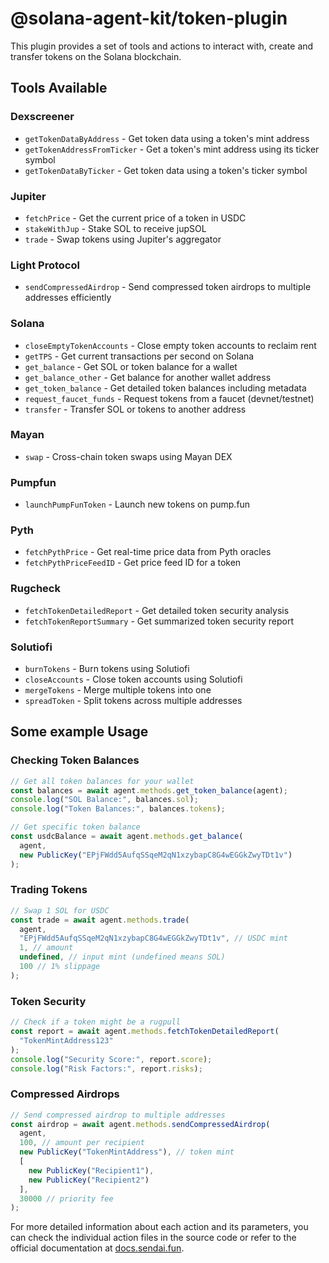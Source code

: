 # @solana-agent-kit/token-plugin

This plugin provides a set of tools and actions to interact with, create and transfer tokens on the Solana blockchain.

## Tools Available

### Dexscreener
- `getTokenDataByAddress` - Get token data using a token's mint address
- `getTokenAddressFromTicker` - Get a token's mint address using its ticker symbol
- `getTokenDataByTicker` - Get token data using a token's ticker symbol

### Jupiter
- `fetchPrice` - Get the current price of a token in USDC
- `stakeWithJup` - Stake SOL to receive jupSOL
- `trade` - Swap tokens using Jupiter's aggregator

### Light Protocol
- `sendCompressedAirdrop` - Send compressed token airdrops to multiple addresses efficiently

### Solana
- `closeEmptyTokenAccounts` - Close empty token accounts to reclaim rent
- `getTPS` - Get current transactions per second on Solana
- `get_balance` - Get SOL or token balance for a wallet
- `get_balance_other` - Get balance for another wallet address
- `get_token_balance` - Get detailed token balances including metadata
- `request_faucet_funds` - Request tokens from a faucet (devnet/testnet)
- `transfer` - Transfer SOL or tokens to another address

### Mayan
- `swap` - Cross-chain token swaps using Mayan DEX

### Pumpfun
- `launchPumpFunToken` - Launch new tokens on pump.fun

### Pyth
- `fetchPythPrice` - Get real-time price data from Pyth oracles
- `fetchPythPriceFeedID` - Get price feed ID for a token

### Rugcheck
- `fetchTokenDetailedReport` - Get detailed token security analysis
- `fetchTokenReportSummary` - Get summarized token security report

### Solutiofi
- `burnTokens` - Burn tokens using Solutiofi
- `closeAccounts` - Close token accounts using Solutiofi
- `mergeTokens` - Merge multiple tokens into one
- `spreadToken` - Split tokens across multiple addresses

## Some example Usage

### Checking Token Balances
```typescript
// Get all token balances for your wallet
const balances = await agent.methods.get_token_balance(agent);
console.log("SOL Balance:", balances.sol);
console.log("Token Balances:", balances.tokens);

// Get specific token balance
const usdcBalance = await agent.methods.get_balance(
  agent,
  new PublicKey("EPjFWdd5AufqSSqeM2qN1xzybapC8G4wEGGkZwyTDt1v")
);
```

### Trading Tokens
```typescript
// Swap 1 SOL for USDC
const trade = await agent.methods.trade(
  agent,
  "EPjFWdd5AufqSSqeM2qN1xzybapC8G4wEGGkZwyTDt1v", // USDC mint
  1, // amount
  undefined, // input mint (undefined means SOL)
  100 // 1% slippage
);
```

### Token Security
```typescript
// Check if a token might be a rugpull
const report = await agent.methods.fetchTokenDetailedReport(
  "TokenMintAddress123"
);
console.log("Security Score:", report.score);
console.log("Risk Factors:", report.risks);
```

### Compressed Airdrops
```typescript
// Send compressed airdrop to multiple addresses
const airdrop = await agent.methods.sendCompressedAirdrop(
  agent,
  100, // amount per recipient
  new PublicKey("TokenMintAddress"), // token mint
  [
    new PublicKey("Recipient1"),
    new PublicKey("Recipient2")
  ],
  30000 // priority fee
);
```

For more detailed information about each action and its parameters, you can check the individual action files in the source code or refer to the official documentation at [docs.sendai.fun](https://docs.sendai.fun).
